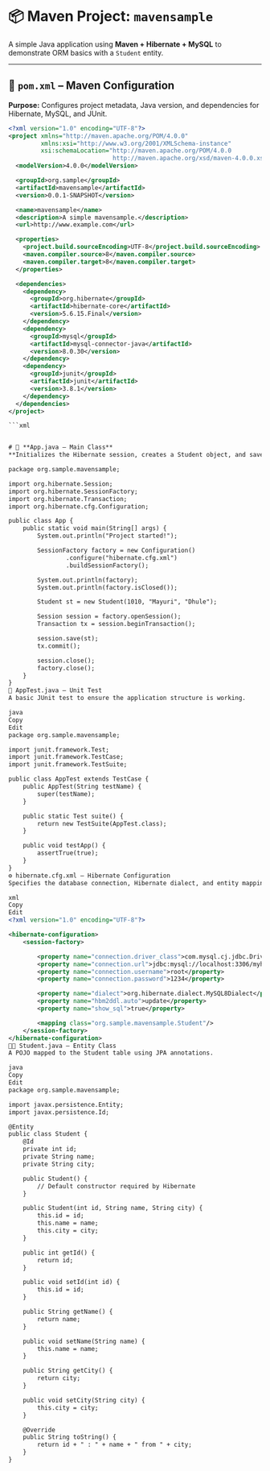 # 📦 **Maven Project: `mavensample`**

A simple Java application using **Maven + Hibernate + MySQL** to demonstrate ORM basics with a `Student` entity.

---

## 🔧 **`pom.xml` – Maven Configuration**

**Purpose:** Configures project metadata, Java version, and dependencies for Hibernate, MySQL, and JUnit.

```xml
<?xml version="1.0" encoding="UTF-8"?>
<project xmlns="http://maven.apache.org/POM/4.0.0"
         xmlns:xsi="http://www.w3.org/2001/XMLSchema-instance"
         xsi:schemaLocation="http://maven.apache.org/POM/4.0.0 
                             http://maven.apache.org/xsd/maven-4.0.0.xsd">
  <modelVersion>4.0.0</modelVersion>

  <groupId>org.sample</groupId>
  <artifactId>mavensample</artifactId>
  <version>0.0.1-SNAPSHOT</version>

  <name>mavensample</name>
  <description>A simple mavensample.</description>
  <url>http://www.example.com</url>

  <properties>
    <project.build.sourceEncoding>UTF-8</project.build.sourceEncoding>
    <maven.compiler.source>8</maven.compiler.source>
    <maven.compiler.target>8</maven.compiler.target>
  </properties>

  <dependencies>
    <dependency>
      <groupId>org.hibernate</groupId>
      <artifactId>hibernate-core</artifactId>
      <version>5.6.15.Final</version>
    </dependency>
    <dependency>
      <groupId>mysql</groupId>
      <artifactId>mysql-connector-java</artifactId>
      <version>8.0.30</version>
    </dependency>
    <dependency>
      <groupId>junit</groupId>
      <artifactId>junit</artifactId>
      <version>3.8.1</version>
    </dependency>
  </dependencies>
</project>

```xml


# 🚀 **App.java – Main Class**
**Initializes the Hibernate session, creates a Student object, and saves it to the database.**

package org.sample.mavensample;

import org.hibernate.Session;
import org.hibernate.SessionFactory;
import org.hibernate.Transaction;
import org.hibernate.cfg.Configuration;

public class App {
    public static void main(String[] args) {
        System.out.println("Project started!");

        SessionFactory factory = new Configuration()
                .configure("hibernate.cfg.xml")
                .buildSessionFactory();

        System.out.println(factory);
        System.out.println(factory.isClosed());

        Student st = new Student(1010, "Mayuri", "Dhule");

        Session session = factory.openSession();
        Transaction tx = session.beginTransaction();

        session.save(st);
        tx.commit();

        session.close();
        factory.close();
    }
}
🧪 AppTest.java – Unit Test
A basic JUnit test to ensure the application structure is working.

java
Copy
Edit
package org.sample.mavensample;

import junit.framework.Test;
import junit.framework.TestCase;
import junit.framework.TestSuite;

public class AppTest extends TestCase {
    public AppTest(String testName) {
        super(testName);
    }

    public static Test suite() {
        return new TestSuite(AppTest.class);
    }

    public void testApp() {
        assertTrue(true);
    }
}
⚙️ hibernate.cfg.xml – Hibernate Configuration
Specifies the database connection, Hibernate dialect, and entity mapping.

xml
Copy
Edit
<?xml version="1.0" encoding="UTF-8"?>

<hibernate-configuration>
    <session-factory>

        <property name="connection.driver_class">com.mysql.cj.jdbc.Driver</property>
        <property name="connection.url">jdbc:mysql://localhost:3306/myhiber</property>
        <property name="connection.username">root</property>
        <property name="connection.password">1234</property>

        <property name="dialect">org.hibernate.dialect.MySQL8Dialect</property>
        <property name="hbm2ddl.auto">update</property>
        <property name="show_sql">true</property>

        <mapping class="org.sample.mavensample.Student"/>
    </session-factory>
</hibernate-configuration>
🧑‍🎓 Student.java – Entity Class
A POJO mapped to the Student table using JPA annotations.

java
Copy
Edit
package org.sample.mavensample;

import javax.persistence.Entity;
import javax.persistence.Id;

@Entity
public class Student {
    @Id
    private int id;
    private String name;
    private String city;

    public Student() {
        // Default constructor required by Hibernate
    }

    public Student(int id, String name, String city) {
        this.id = id;
        this.name = name;
        this.city = city;
    }

    public int getId() {
        return id;
    }

    public void setId(int id) {
        this.id = id;
    }

    public String getName() {
        return name;
    }

    public void setName(String name) {
        this.name = name;
    }

    public String getCity() {
        return city;
    }

    public void setCity(String city) {
        this.city = city;
    }

    @Override
    public String toString() {
        return id + " : " + name + " from " + city;
    }
}

